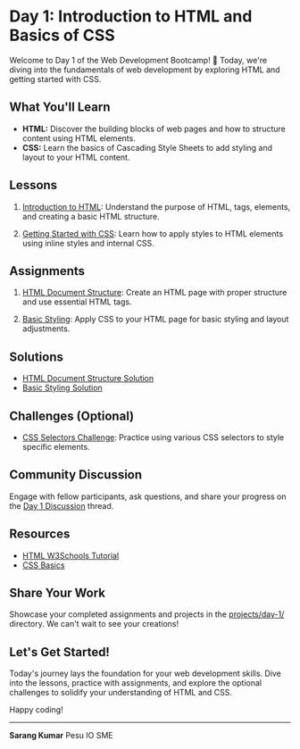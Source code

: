 # Day 1: Introduction to HTML and Basics of CSS

Welcome to Day 1 of the Web Development Bootcamp! 🌟 Today, we're diving into the fundamentals of web development by exploring HTML and getting started with CSS.

## What You'll Learn

- **HTML:** Discover the building blocks of web pages and how to structure content using HTML elements.
- **CSS:** Learn the basics of Cascading Style Sheets to add styling and layout to your HTML content.

## Lessons

1. [Introduction to HTML](lessons/lesson-1.md): Understand the purpose of HTML, tags, elements, and creating a basic HTML structure.

2. [Getting Started with CSS](lessons/lesson-2.md): Learn how to apply styles to HTML elements using inline styles and internal CSS.

## Assignments

1. [HTML Document Structure](assignments/assignment-1.md): Create an HTML page with proper structure and use essential HTML tags.

2. [Basic Styling](assignments/assignment-2.md): Apply CSS to your HTML page for basic styling and layout adjustments.

## Solutions

- [HTML Document Structure Solution](solutions/assignment-1/README.md)
- [Basic Styling Solution](solutions/assignment-2/README.md)

## Challenges (Optional)

- [CSS Selectors Challenge](challenges/css-selectors.md): Practice using various CSS selectors to style specific elements.

## Community Discussion

Engage with fellow participants, ask questions, and share your progress on the [Day 1 Discussion](https://github.com/yourusername/web-development-bootcamp/issues/1) thread.

## Resources

- [HTML W3Schools Tutorial](resources/html-tutorial.md)
- [CSS Basics](resources/css-basics.md)

## Share Your Work

Showcase your completed assignments and projects in the [projects/day-1/](../../projects/day-1/) directory. We can't wait to see your creations!

## Let's Get Started!

Today's journey lays the foundation for your web development skills. Dive into the lessons, practice with assignments, and explore the optional challenges to solidify your understanding of HTML and CSS.

Happy coding!

---

**Sarang Kumar**
Pesu IO SME 
